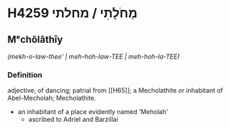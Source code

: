 # H4259 מְחֹלָתִי / מחלתי

## Mᵉchôlâthîy

_(mekh-o-law-thee' | meh-hoh-law-TEE | meh-hoh-la-TEE)_

### Definition

adjective; of dancing; patrial from [[H65]]; a Mecholathite or inhabitant of Abel-Mecholah; Mecholathite.

- an inhabitant of a place evidently named 'Meholah'
    - ascribed to Adriel and Barzillai
